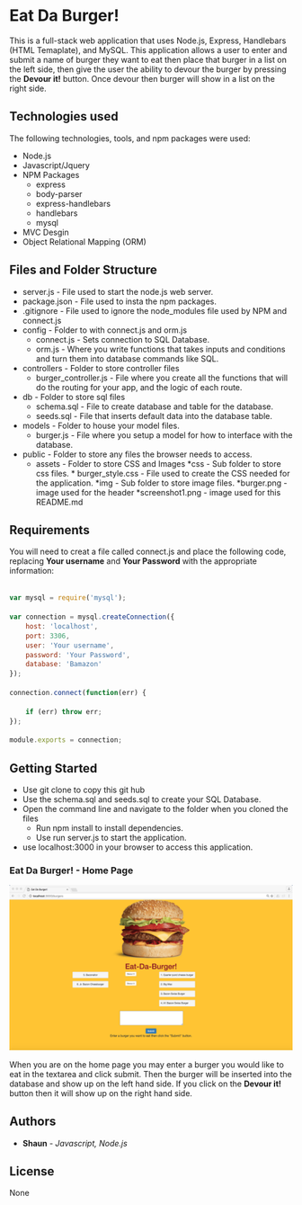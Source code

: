 # Eat Da Burger!
This is a full-stack web application that uses Node.js, Express, Handlebars (HTML Temaplate), and MySQL.  This application allows a user to enter and submit a name of burger they want to eat then place that burger in a list on the left side, then give the user the ability to devour the burger by pressing the **Devour it!** button.  Once devour then burger will show in a list on the right side.

## Technologies used
The following technologies, tools, and npm packages were used:
* Node.js
* Javascript/Jquery
* NPM Packages
	* express
	* body-parser  
	* express-handlebars
	* handlebars
	* mysql
* MVC Desgin
* Object Relational Mapping (ORM) 

## Files and Folder Structure

* server.js - File used to start the node.js web server.
* package.json - File used to insta the npm packages.
* .gitignore - File used to ignore the node_modules file used by NPM and connect.js
* config - Folder to with connect.js and orm.js
	* connect.js - Sets connection to SQL Database.
	* orm.js - Where you write functions that takes inputs and conditions and turn them into database commands like SQL.
* controllers - Folder to store controller files
	* burger_controller.js - File where you create all the functions that will do the routing for your app, and the logic of each route.
* db - Folder to store sql files
	* schema.sql - File to create database and table for the database.
	* seeds.sql - File that inserts default data into the database table.
* models - Folder to house your model files.
	* burger.js - File where you setup a model for how to interface with the database.
* public - Folder to store any files the browser needs to access.
	* assets - Folder to store CSS and Images
		*css - Sub folder to store css files.
			* burger_style.css - File used to create the CSS needed for the application.
		*img - Sub folder to store image files.
			*burger.png - image used for the header 
			*screenshot1.png - image used for this README.md

## Requirements

You will need to creat a file called connect.js and place the following code, replacing **Your username** and **Your Password** with the appropriate information:

```javascript

var mysql = require('mysql');

var connection = mysql.createConnection({
	host: 'localhost',
	port: 3306,
	user: 'Your username',
	password: 'Your Password',
	database: 'Bamazon'
});

connection.connect(function(err) {

	if (err) throw err;
});

module.exports = connection;

```

## Getting Started

* Use git clone to copy this git hub 
* Use the schema.sql and seeds.sql to create your SQL Database.
* Open the command line and navigate to the folder when you cloned the files
	* Run npm install to install dependencies. 
	* Use run server.js to start the application. 
* use localhost:3000 in your browser to access this application.

### Eat Da Burger! - Home Page

![Alt Text](/public/assets/img/screenshot1.png?raw=true "Eat Da Burger! Home Page")

When you are on the home page you may enter a burger you would like to eat in the textarea and click submit.  Then the burger will be inserted into the database and show up on the left hand side.  If you click on the **Devour it!** button then it will show up on the right hand side. 

## Authors

* **Shaun** - *Javascript, Node.js*

## License
   
   None 